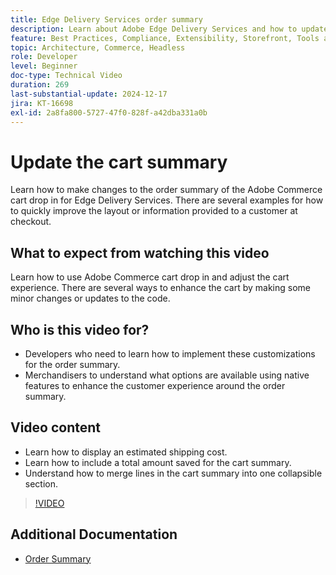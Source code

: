 ```yaml
---
title: Edge Delivery Services order summary
description: Learn about Adobe Edge Delivery Services and how to update the order summary section of the Commerce drop-in.
feature: Best Practices, Compliance, Extensibility, Storefront, Tools and External Services
topic: Architecture, Commerce, Headless
role: Developer
level: Beginner
doc-type: Technical Video
duration: 269
last-substantial-update: 2024-12-17
jira: KT-16698
exl-id: 2a8fa800-5727-47f0-828f-a42dba331a0b
---
```

# Update the cart summary

Learn how to make changes to the order summary of the Adobe Commerce cart drop in for Edge Delivery Services.  There are several examples for how to quickly improve the layout or information provided to a customer at checkout.

## What to expect from watching this video

Learn how to use Adobe Commerce cart drop in and adjust the cart experience.  There are several ways to enhance the cart by making some minor changes or updates to the code.

## Who is this video for?

* Developers who need to learn how to implement these customizations for the order summary.
* Merchandisers to understand what options are available using native features to enhance the customer experience around the order summary.

## Video content

* Learn how to display an estimated shipping cost.
* Learn how to include a total amount saved for the cart summary.
* Understand how to merge lines in the cart summary into one collapsible section.

>[!VIDEO](https://video.tv.adobe.com/v/3441185?learn=on)

## Additional Documentation

* [Order Summary](https://experienceleague.adobe.com/developer/commerce/storefront/dropins/cart/tutorials/order-summary-lines/)